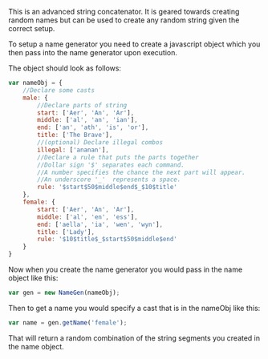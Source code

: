 This is an advanced string concatenator. It is geared towards creating random names but can be used to create any random string given the correct setup.

To setup a name generator you need to create a javascript object which you then pass into the name generator upon execution.

The object should look as follows:
```js
var nameObj = {
	//Declare some casts
	male: {
		//Declare parts of string
		start: ['Aer', 'An', 'Ar'],
		middle: ['al', 'an', 'ian'],
		end: ['an', 'ath', 'is', 'or'],
		title: ['The Brave'],
		//(optional) Declare illegal combos
		illegal: ['ananan'],
		//Declare a rule that puts the parts together
		//Dollar sign '$' separates each command.
		//A number specifies the chance the next part will appear.
		//An underscore '_'  represents a space.
		rule: '$start$50$middle$end$_$10$title'
	},
	female: {
		start: ['Aer', 'An', 'Ar'],
		middle: ['al', 'en', 'ess'],
		end: ['aella', 'ia', 'wen', 'wyn'],
		title: ['Lady'],
		rule: '$10$title$_$start$50$middle$end'
	}
}
```
Now when you create the name generator you would pass in the name object like this:
```js
var gen = new NameGen(nameObj);
```
Then to get a name you would specify a cast that is in the nameObj like this:
```js
var name = gen.getName('female');
```
That will return a random combination of the string segments you created in the name object.
